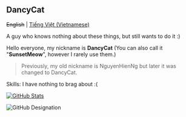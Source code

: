 ## DancyCat
~~English~~ | [Tiếng Việt (Vietnamese)](README-vi.md)

A guy who knows nothing about these things, but still wants to do it :)

Hello everyone, my nickname is **DancyCat** (You can also call it "**SunsetMeow**", however I rarely use them.)
> Previously, my old nickname is NguyenHienNg but later it was changed to DancyCat.

Skills: I have nothing to brag about :(

[![GitHub Stats](https://github-readme-stats.vercel.app/api?username=dancycat)](https://github.com/anuraghazra/github-readme-stats)

![GitHub Designation](https://github-profile-trophy.vercel.app/?username=DancyCat&theme=onestar)
